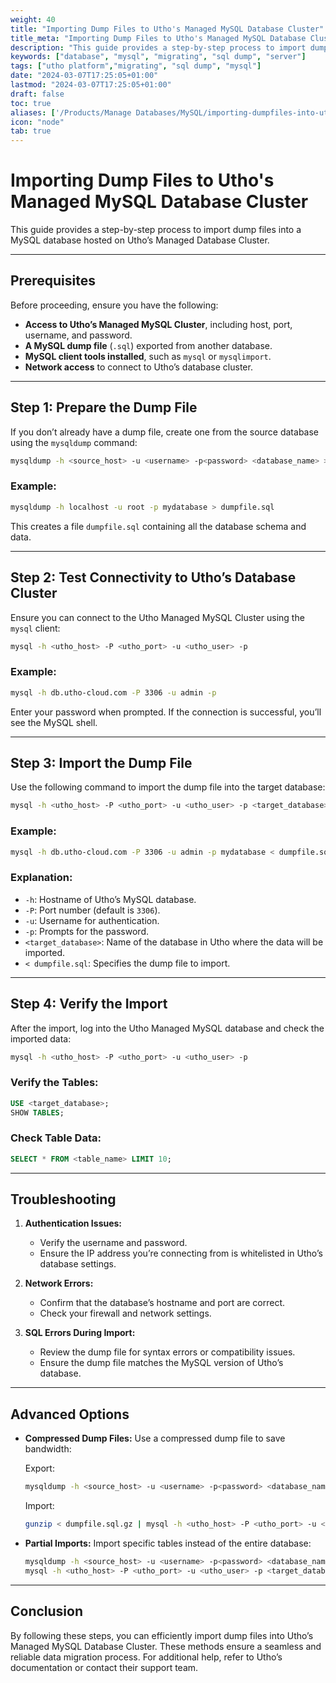 ```yaml
---
weight: 40
title: "Importing Dump Files to Utho's Managed MySQL Database Cluster"
title_meta: "Importing Dump Files to Utho's Managed MySQL Database Cluster"
description: "This guide provides a step-by-step process to import dump files into a MySQL database hosted on Utho’s Managed Database Cluster."
keywords: ["database", "mysql", "migrating", "sql dump", "server"]
tags: ["utho platform","migrating", "sql dump", "mysql"]
date: "2024-03-07T17:25:05+01:00"
lastmod: "2024-03-07T17:25:05+01:00"
draft: false
toc: true
aliases: ['/Products/Manage Databases/MySQL/importing-dumpfiles-into-utho-mysql-managed-cluster']
icon: "node"
tab: true
---
```



# Importing Dump Files to Utho's Managed MySQL Database Cluster

This guide provides a step-by-step process to import dump files into a MySQL database hosted on Utho’s Managed Database Cluster.

---

## Prerequisites

Before proceeding, ensure you have the following:

- **Access to Utho’s Managed MySQL Cluster**, including host, port, username, and password.
- **A MySQL dump file** (`.sql`) exported from another database.
- **MySQL client tools installed**, such as `mysql` or `mysqlimport`.
- **Network access** to connect to Utho’s database cluster.

---

## Step 1: Prepare the Dump File

If you don’t already have a dump file, create one from the source database using the `mysqldump` command:

```bash
mysqldump -h <source_host> -u <username> -p<password> <database_name> > dumpfile.sql
```

### Example:

```bash
mysqldump -h localhost -u root -p mydatabase > dumpfile.sql
```

This creates a file `dumpfile.sql` containing all the database schema and data.

---

## Step 2: Test Connectivity to Utho’s Database Cluster

Ensure you can connect to the Utho Managed MySQL Cluster using the `mysql` client:

```bash
mysql -h <utho_host> -P <utho_port> -u <utho_user> -p
```

### Example:

```bash
mysql -h db.utho-cloud.com -P 3306 -u admin -p
```

Enter your password when prompted. If the connection is successful, you’ll see the MySQL shell.

---

## Step 3: Import the Dump File

Use the following command to import the dump file into the target database:

```bash
mysql -h <utho_host> -P <utho_port> -u <utho_user> -p <target_database> < dumpfile.sql
```

### Example:

```bash
mysql -h db.utho-cloud.com -P 3306 -u admin -p mydatabase < dumpfile.sql
```

### Explanation:
- `-h`: Hostname of Utho’s MySQL database.
- `-P`: Port number (default is `3306`).
- `-u`: Username for authentication.
- `-p`: Prompts for the password.
- `<target_database>`: Name of the database in Utho where the data will be imported.
- `< dumpfile.sql`: Specifies the dump file to import.

---

## Step 4: Verify the Import

After the import, log into the Utho Managed MySQL database and check the imported data:

```bash
mysql -h <utho_host> -P <utho_port> -u <utho_user> -p
```

### Verify the Tables:

```sql
USE <target_database>;
SHOW TABLES;
```

### Check Table Data:

```sql
SELECT * FROM <table_name> LIMIT 10;
```

---

## Troubleshooting

1. **Authentication Issues:**
   - Verify the username and password.
   - Ensure the IP address you’re connecting from is whitelisted in Utho’s database settings.

2. **Network Errors:**
   - Confirm that the database’s hostname and port are correct.
   - Check your firewall and network settings.

3. **SQL Errors During Import:**
   - Review the dump file for syntax errors or compatibility issues.
   - Ensure the dump file matches the MySQL version of Utho’s database.

---

## Advanced Options

- **Compressed Dump Files:**
  Use a compressed dump file to save bandwidth:
  
  Export:
  ```bash
  mysqldump -h <source_host> -u <username> -p<password> <database_name> | gzip > dumpfile.sql.gz
  ```

  Import:
  ```bash
  gunzip < dumpfile.sql.gz | mysql -h <utho_host> -P <utho_port> -u <utho_user> -p <target_database>
  ```

- **Partial Imports:**
  Import specific tables instead of the entire database:
  
  ```bash
  mysqldump -h <source_host> -u <username> -p<password> <database_name> <table_name> > table_dump.sql
  mysql -h <utho_host> -P <utho_port> -u <utho_user> -p <target_database> < table_dump.sql
  ```

---

## Conclusion

By following these steps, you can efficiently import dump files into Utho’s Managed MySQL Database Cluster. These methods ensure a seamless and reliable data migration process. For additional help, refer to Utho’s documentation or contact their support team.


